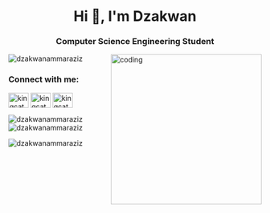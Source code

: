 <h1 align="center">Hi 👋, I'm Dzakwan</h1>
<h3 align="center">Computer Science Engineering Student</h3>
<img align="right" alt="coding" width="300" src="https://media0.giphy.com/media/ZEOS3YX3oX6nuKcqFE/giphy.gif">
<p align="left"> <img src="https://komarev.com/ghpvc/?username=dzakwanammaraziz&label=Profile%20views&color=0e75b6&style=flat" alt="dzakwanammaraziz" /> </p>

<h3 align="left">Connect with me:</h3>
<p align="left">
<a href="https://youtu.be/rl0czzipZhk?si=5xaJ6MFdyMvkNP5M" target="blank"><img align="center" src="https://raw.githubusercontent.com/rahuldkjain/github-profile-readme-generator/master/src/images/icons/Social/facebook.svg" alt="kingcat" height="30" width="40" /></a>
<a href="https://youtu.be/xvFZjo5PgG0?si=3r8lrPPpK4lzPQVu" target="blank"><img align="center" src="https://raw.githubusercontent.com/rahuldkjain/github-profile-readme-generator/master/src/images/icons/Social/youtube.svg" alt="kingcat" height="30" width="40" /></a>
<a href="https://www.codechef.com/users/kingcat" target="blank"><img align="center" src="https://cdn.jsdelivr.net/npm/simple-icons@3.1.0/icons/codechef.svg" alt="kingcat" height="30" width="40" /></a>
</p>

<p><img align="left" src="https://github-readme-stats.vercel.app/api/top-langs?username=dzakwanammaraziz&show_icons=true&locale=en&layout=compact" alt="dzakwanammaraziz" /></p>

<p>&nbsp;<img align="center" src="https://github-readme-stats.vercel.app/api?username=dzakwanammaraziz&show_icons=true&locale=en" alt="dzakwanammaraziz" /></p>

<p><img align="center" src="https://github-readme-streak-stats.herokuapp.com/?user=dzakwanammaraziz&" alt="dzakwanammaraziz" /></p>

